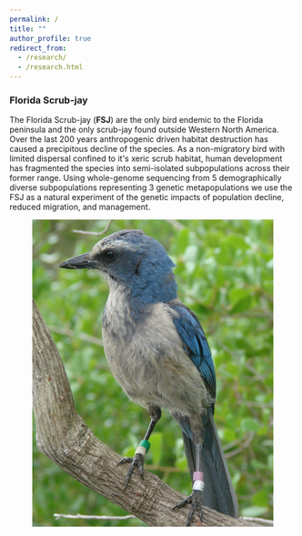 ```yaml
---
permalink: /
title: ""
author_profile: true
redirect_from: 
  - /research/
  - /research.html
---
```


### Florida Scrub-jay
The Florida Scrub-jay (**FSJ**) are the only bird endemic to the Florida peninsula and the only scrub-jay found outside Western North America. Over the last 200 years anthropogenic driven habitat destruction has caused a precipitous decline of the species. As a non-migratory bird with limited dispersal confined to it's xeric scrub habitat, human development has fragmented the species into semi-isolated subpopulations across their former range. Using whole-genome sequencing from 5 demographically diverse subpopulations representing 3 genetic metapopulations we use the FSJ as a natural experiment of the genetic impacts of population decline, reduced migration, and management. 
<figure>
  <img src="../images/fsjbird.png" alt="">
</figure><br>
